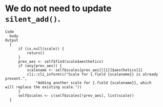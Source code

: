 # We do not need to update `silent_add()`.

    Code
      body
    Output
      {
          if (is.null(scale)) {
              return()
          }
          prev_aes <- self$find(scale$aesthetics)
          if (any(prev_aes)) {
              scalename <- self$scales[prev_aes][[1]]$aesthetics[1]
              cli::cli_inform(c("Scale for {.field {scalename}} is already present.", 
                  "Adding another scale for {.field {scalename}}, which will replace the existing scale."))
          }
          self$scales <- c(self$scales[!prev_aes], list(scale))
      }

